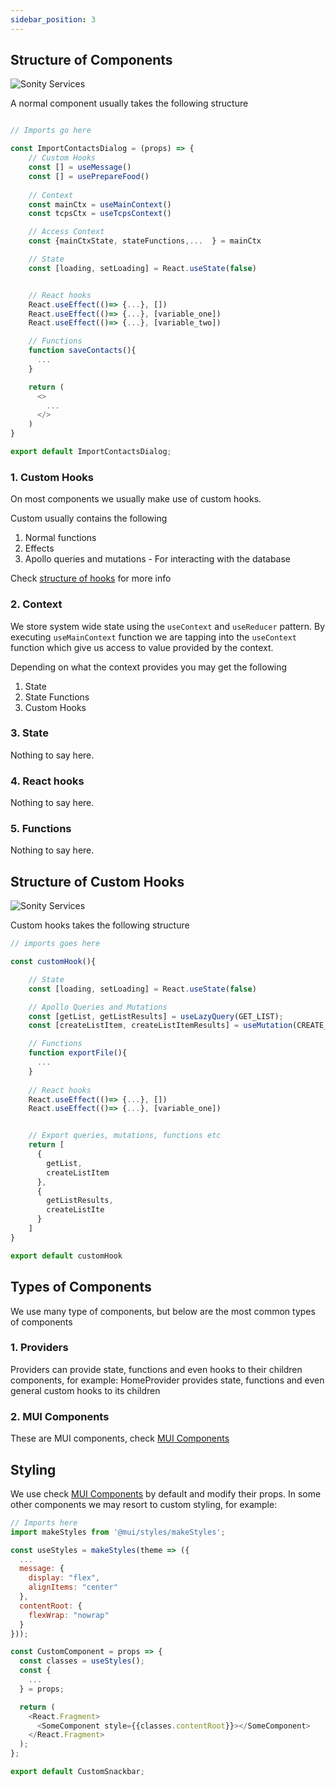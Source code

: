 ```yaml
---
sidebar_position: 3
---
```


## Structure of Components

![Sonity Services](/img/docs/component.png)

A normal component usually takes the following structure

```js

// Imports go here

const ImportContactsDialog = (props) => {
    // Custom Hooks
    const [] = useMessage()           
    const [] = usePrepareFood()      
    
    // Context
    const mainCtx = useMainContext()  
    const tcpsCtx = useTcpsContext()     

    // Access Context
    const {mainCtxState, stateFunctions,...  } = mainCtx 

    // State
    const [loading, setLoading] = React.useState(false)  


    // React hooks
    React.useEffect(()=> {...}, [])
    React.useEffect(()=> {...}, [variable_one])
    React.useEffect(()=> {...}, [variable_two])

    // Functions
    function saveContacts(){
      ...
    }

    return (
      <>
        ...
      </>
    )
}

export default ImportContactsDialog;
```

### 1. Custom Hooks
On most components we usually make use of custom hooks.

Custom usually contains the following

1. Normal functions
2. Effects
3. Apollo queries and mutations - For interacting with the database

Check [structure of hooks](#structure-of-custom-hooks) for more info

### 2. Context
We store system wide state using the `useContext` and `useReducer` pattern. By executing `useMainContext` function we are tapping into the `useContext` function which give us access to value provided by the context.

Depending on what the context provides you may get the following
1. State
2. State Functions
3. Custom Hooks

### 3. State
Nothing to say here.

### 4. React hooks
Nothing to say here.

### 5. Functions
Nothing to say here.

## Structure of Custom Hooks

![Sonity Services](/img/docs/custom_hook.png)

Custom hooks takes the following structure

```js
// imports goes here

const customHook(){

    // State
    const [loading, setLoading] = React.useState(false)           

    // Apollo Queries and Mutations
    const [getList, getListResults] = useLazyQuery(GET_LIST);    
    const [createListItem, createListItemResults] = useMutation(CREATE_LIST_ITEM); 

    // Functions 
    function exportFile(){
      ...
    }
    
    // React hooks
    React.useEffect(()=> {...}, [])
    React.useEffect(()=> {...}, [variable_one])


    // Export queries, mutations, functions etc
    return [
      {
        getList,
        createListItem
      }, 
      {
        getListResults,
        createListIte
      }
    ]
}

export default customHook
```



## Types of Components

We use many type of components, but below are the  most common types of components 

### 1. Providers
Providers can provide state, functions and even hooks to their children components, for example:
HomeProvider provides state, functions and even general custom hooks to its children

### 2. MUI Components
These are MUI components, check [MUI Components](https://mui.com/material-ui/all-components/)


## Styling
We use check [MUI Components](https://mui.com/material-ui/all-components/) by default and modify their props. In some other components we may resort to custom styling, for example:

```js
// Imports here
import makeStyles from '@mui/styles/makeStyles';

const useStyles = makeStyles(theme => ({
  ...
  message: {
    display: "flex",
    alignItems: "center"
  },
  contentRoot: {
    flexWrap: "nowrap"
  }
}));

const CustomComponent = props => {
  const classes = useStyles();
  const {
    ...
  } = props;

  return (
    <React.Fragment>
      <SomeComponent style={{classes.contentRoot}}></SomeComponent>
    </React.Fragment>
  );
};

export default CustomSnackbar;
```